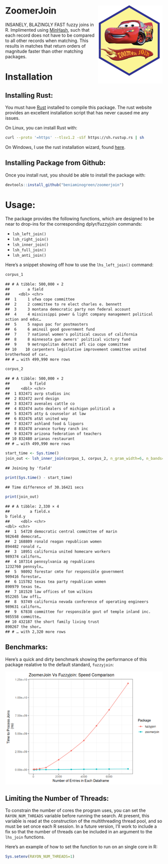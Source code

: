 
# ZoomerJoin <img src='logo.png' align="right" height="250">

INSANELY, BLAZINGLY FAST fuzzy joins in R. Implimented using
[MinHash](https://en.wikipedia.org/wiki/MinHash), such that each record
does not have to be compared to all other records when matching. This
results in matches that return orders of magnitude faster than other
matching packages.

# Installation

## Installing Rust:

You must have [Rust](https://www.rust-lang.org/tools/install) installed
to compile this package. The rust website provides an excellent
installation script that has never caused me any issues.

On Linux, you can install Rust with:

``` sh
curl --proto '=https' --tlsv1.2 -sSf https://sh.rustup.rs | sh
```

On Windows, I use the rust installation wizard, found
[here](https://forge.rust-lang.org/infra/other-installation-methods.html).

## Installing Package from Github:

Once you install rust, you should be able to install the package with:

``` r
devtools::install_github("beniaminogreen/zoomerjoin")
```

# Usage:

The package provides the following functions, which are designed to be
near to drop-ins for the corresponding dplyr/fuzzyjoin commands:

- `lsh_left_join()`
- `lsh_right_join()`
- `lsh_inner_join()`
- `lsh_full_join()`
- `lsh_anti_join()`

Here’s a snippet showing off how to use the `lhs_left_join()` command:

``` r
corpus_1
```

    ## # A tibble: 500,000 × 2
    ##        a field                                                                  
    ##    <dbl> <chr>                                                                  
    ##  1     1 ufwa cope committee                                                    
    ##  2     2 committee to re elect charles e. bennett                               
    ##  3     3 montana democratic party non federal account                           
    ##  4     4 mississippi power & light company management political action and educ…
    ##  5     5 napus pac for postmasters                                              
    ##  6     6 aminoil good government fund                                           
    ##  7     7 national women's political caucus of california                        
    ##  8     8 minnesota gun owners' political victory fund                           
    ##  9     9 metropolitan detroit afl cio cope committee                            
    ## 10    10 carpenters legislative improvement committee united brotherhood of car…
    ## # … with 499,990 more rows

``` r
corpus_2
```

    ## # A tibble: 500,000 × 2
    ##         b field                               
    ##     <dbl> <chr>                               
    ##  1 832471 avrp studios inc                    
    ##  2 832472 avrd design                         
    ##  3 832473 avenales cattle co                  
    ##  4 832474 auto dealers of michigan political a
    ##  5 832475 atty & counselor at law             
    ##  6 832476 at&t united way                     
    ##  7 832477 ashland food & liquors              
    ##  8 832478 arvance turkey ranch inc            
    ##  9 832479 arizona federation of teachers      
    ## 10 832480 arianas restaurant                  
    ## # … with 499,990 more rows

``` r
start_time <- Sys.time()
join_out <- lsh_inner_join(corpus_1, corpus_2, n_gram_width=6, n_bands=20, band_width=5)
```

    ## Joining by 'field'

``` r
print(Sys.time() - start_time)
```

    ## Time difference of 30.16421 secs

``` r
print(join_out)
```

    ## # A tibble: 2,330 × 4
    ##         a field.x                                                    b field.y  
    ##     <dbl> <chr>                                                  <dbl> <chr>    
    ##  1  54720 democratic central committee of marin                 982648 democrat…
    ##  2 168809 ronald reagan republican women                        894482 ronald r…
    ##  3  18951 california united homecare workers                    989374 californ…
    ##  4 107314 pennsylvania ag republicans                          1232760 pennsylv…
    ##  5  98092 forestar cmte for responsible government              909416 forestar…
    ##  6 115782 texas tea party republican women                      890979 texas te…
    ##  7 181520 law offices of tom wilkins                            952265 law offi…
    ##  8  93749 california nevada conference of operating engineers   989631 californ…
    ##  9  67838 committee for responsible govt of temple inland inc.  985558 committe…
    ## 10 432187 the short family living trust                         890267 the shor…
    ## # … with 2,320 more rows

## Benchmarks:

Here’s a quick and dirty benchmark showing the performance of this
package realative to the default standard, `fuzzyjoin`:

![](README_files/figure-gfm/unnamed-chunk-3-1.png)<!-- -->

## Limiting the Number of Threads:

To constrain the number of cores the program uses, you can set the
`RAYON_NUM_THREADS` variable before running the search. At present, this
variable is read at the construction of the multithreading thread pool,
and so must be set once each R session. In a future version, I’ll work
to include a fix so that the number of threads can be included in an
argument to the `lhs_join` functions.

Here’s an example of how to set the function to run on an single core in
R:

``` r
Sys.setenv(RAYON_NUM_THREADS=1)
```
